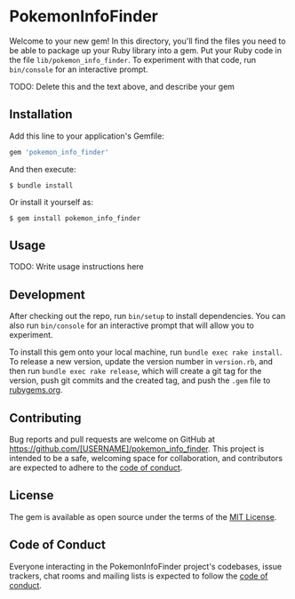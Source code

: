 # PokemonInfoFinder

Welcome to your new gem! In this directory, you'll find the files you need to be able to package up your Ruby library into a gem. Put your Ruby code in the file `lib/pokemon_info_finder`. To experiment with that code, run `bin/console` for an interactive prompt.

TODO: Delete this and the text above, and describe your gem

## Installation

Add this line to your application's Gemfile:

```ruby
gem 'pokemon_info_finder'
```

And then execute:

    $ bundle install

Or install it yourself as:

    $ gem install pokemon_info_finder

## Usage

TODO: Write usage instructions here

## Development

After checking out the repo, run `bin/setup` to install dependencies. You can also run `bin/console` for an interactive prompt that will allow you to experiment.

To install this gem onto your local machine, run `bundle exec rake install`. To release a new version, update the version number in `version.rb`, and then run `bundle exec rake release`, which will create a git tag for the version, push git commits and the created tag, and push the `.gem` file to [rubygems.org](https://rubygems.org).

## Contributing

Bug reports and pull requests are welcome on GitHub at https://github.com/[USERNAME]/pokemon_info_finder. This project is intended to be a safe, welcoming space for collaboration, and contributors are expected to adhere to the [code of conduct](https://github.com/[USERNAME]/pokemon_info_finder/blob/master/CODE_OF_CONDUCT.md).

## License

The gem is available as open source under the terms of the [MIT License](https://opensource.org/licenses/MIT).

## Code of Conduct

Everyone interacting in the PokemonInfoFinder project's codebases, issue trackers, chat rooms and mailing lists is expected to follow the [code of conduct](https://github.com/[USERNAME]/pokemon_info_finder/blob/master/CODE_OF_CONDUCT.md).
